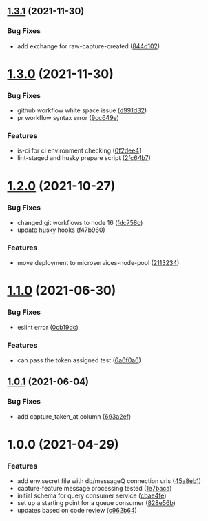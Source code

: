 ## [1.3.1](https://github.com/Greenstand/webmap-query-service-consumer/compare/v1.3.0...v1.3.1) (2021-11-30)


### Bug Fixes

* add exchange for raw-capture-created ([844d102](https://github.com/Greenstand/webmap-query-service-consumer/commit/844d1027b750b419f65dcde345fa888a447f2adb))

# [1.3.0](https://github.com/Greenstand/webmap-query-service-consumer/compare/v1.2.0...v1.3.0) (2021-11-30)


### Bug Fixes

* github workflow white space issue ([d991d32](https://github.com/Greenstand/webmap-query-service-consumer/commit/d991d32ad263f4ae80a2b3bf807e38c0c8dbe14e))
* pr workflow syntax error ([9cc649e](https://github.com/Greenstand/webmap-query-service-consumer/commit/9cc649e1c6a5375dc2af17b70314c1148fee54aa))


### Features

* is-ci for ci environment checking ([0f2dee4](https://github.com/Greenstand/webmap-query-service-consumer/commit/0f2dee41f7b34809011a8619fbeafc6a7cbe06d2))
* lint-staged and husky prepare script ([2fc64b7](https://github.com/Greenstand/webmap-query-service-consumer/commit/2fc64b71eeafcf17af324e123c7ebfdebea08313))

# [1.2.0](https://github.com/Greenstand/webmap-query-service-consumer/compare/v1.1.0...v1.2.0) (2021-10-27)

### Bug Fixes

- changed git workflows to node 16 ([fdc758c](https://github.com/Greenstand/webmap-query-service-consumer/commit/fdc758ce11160b296985b67dd0f69bdbc0e02024))
- update husky hooks ([f47b960](https://github.com/Greenstand/webmap-query-service-consumer/commit/f47b960e96dd8e30c61fe2717375854fa7a043df))

### Features

- move deployment to microservices-node-pool ([2113234](https://github.com/Greenstand/webmap-query-service-consumer/commit/21132341b2d350ca9ca7ec3e971d6ae4565489cb))

# [1.1.0](https://github.com/Greenstand/webmap-query-service-consumer/compare/v1.0.1...v1.1.0) (2021-06-30)

### Bug Fixes

- eslint error ([0cb19dc](https://github.com/Greenstand/webmap-query-service-consumer/commit/0cb19dc486cc37567dd895d049cd1779c19bd917))

### Features

- can pass the token assigned test ([6a6f0a6](https://github.com/Greenstand/webmap-query-service-consumer/commit/6a6f0a61e8d97639c685c8ce4fc398aa539b91e5))

## [1.0.1](https://github.com/Greenstand/webmap-query-service-consumer/compare/v1.0.0...v1.0.1) (2021-06-04)

### Bug Fixes

- add capture_taken_at column ([693a2ef](https://github.com/Greenstand/webmap-query-service-consumer/commit/693a2efc718428e48f3ac02fbaf69cd637c835ca))

# 1.0.0 (2021-04-29)

### Features

- add env.secret file with db/messageQ connection urls ([45a8eb1](https://github.com/Greenstand/webmap-query-service-consumer/commit/45a8eb10024538036e172a3e8fc4b24117f5a4cd))
- capture-feature message processing tested ([1e7baca](https://github.com/Greenstand/webmap-query-service-consumer/commit/1e7bacad372372a0b9eaf11156541fa452b6ac73))
- initial schema for query consumer service ([cbae4fe](https://github.com/Greenstand/webmap-query-service-consumer/commit/cbae4feda31a8f3cd67f98515a374605fd6eeea2))
- set up a starting point for a queue consumer ([828e56b](https://github.com/Greenstand/webmap-query-service-consumer/commit/828e56be7f0a64e2538735c67ca5cb3c86ba8949))
- updates based on code review ([c962b64](https://github.com/Greenstand/webmap-query-service-consumer/commit/c962b6446d822ee30341ff02ad1e7ff61f38e59d))
